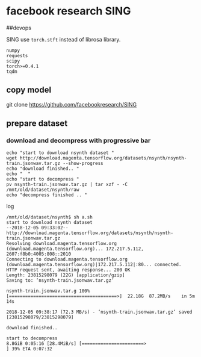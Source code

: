 
# facebook research SING

##devops 

SING use `torch.stft` instead of librosa library. 
```
numpy
requests
scipy
torch>=0.4.1
tqdm
```

## copy model 
git clone https://github.com/facebookresearch/SING




## prepare dataset 

### download and decompress with progressive bar 
```
echo "start to download nsynth dataset "
wget http://download.magenta.tensorflow.org/datasets/nsynth/nsynth-train.jsonwav.tar.gz --show-progress 
echo "download finished.. "
echo "  "
echo "start to decompress "
pv nsynth-train.jsonwav.tar.gz | tar xzf - -C /mnt/old/dataset/nsynth/raw
echo "decompress finished .. "

```


log
```
/mnt/old/dataset/nsynth$ sh a.sh 
start to download nsynth dataset 
--2018-12-05 09:33:02--  http://download.magenta.tensorflow.org/datasets/nsynth/nsynth-train.jsonwav.tar.gz
Resolving download.magenta.tensorflow.org (download.magenta.tensorflow.org)... 172.217.5.112, 2607:f8b0:4005:808::2010
Connecting to download.magenta.tensorflow.org (download.magenta.tensorflow.org)|172.217.5.112|:80... connected.
HTTP request sent, awaiting response... 200 OK
Length: 23815298079 (22G) [application/gzip]
Saving to: ‘nsynth-train.jsonwav.tar.gz’

nsynth-train.jsonwav.tar.g 100%[========================================>]  22.18G  87.2MB/s    in 5m 14s  

2018-12-05 09:38:17 (72.3 MB/s) - ‘nsynth-train.jsonwav.tar.gz’ saved [23815298079/23815298079]

download finished.. 
  
start to decompress 
8.8GiB 0:05:16 [28.4MiB/s] [=======================>                                      ] 39% ETA 0:07:32

```

